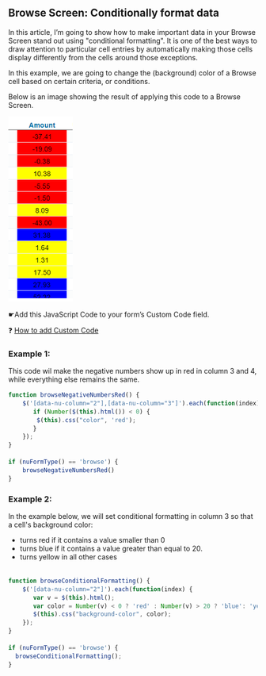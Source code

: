 ## Browse Screen: Conditionally format data

In this article, I’m going to show how to make important data in your Browse Screen stand out using "conditional formatting".
It is one of the best ways to draw attention to particular cell entries by automatically making those cells display differently from the cells around those exceptions.

In this example, we are going to change the (background) color of a Browse cell based on certain criteria, or conditions.

Below is an image showing the result of applying this code to a Browse Screen.

<p align="left">
  <img src="screenshots/browse_conditional_formatting.png">
</p>


☛Add this JavaScript Code to your form’s Custom Code field. 

❓ [How to add Custom Code](/common/form_add_custom_code_javascript.gif)

### Example 1: 

This code wil  make the negative numbers show up in red in column 3 and 4, while everything else remains the same.

```javascript
function browseNegativeNumbersRed() {
	$('[data-nu-column="2"],[data-nu-column="3"]').each(function(index) {	   
	   if (Number($(this).html()) < 0) {
		$(this).css("color", 'red');
	   }
	});
}

if (nuFormType() == 'browse') {
	browseNegativeNumbersRed()
}
```

### Example 2: 

In the example below, we will set conditional formatting in column 3 so that a cell's background color:

- turns red if it contains a value smaller than 0
- turns blue if it contains a value greater than equal to 20.
- turns yellow in all other cases


```javascript

function browseConditionalFormatting() {
	$('[data-nu-column="2"]').each(function(index) {
	   var v = $(this).html();
	   var color = Number(v) < 0 ? 'red' : Number(v) > 20 ? 'blue': 'yellow';
	   $(this).css("background-color", color);
	});
}

if (nuFormType() == 'browse') {
  browseConditionalFormatting();
}
```




